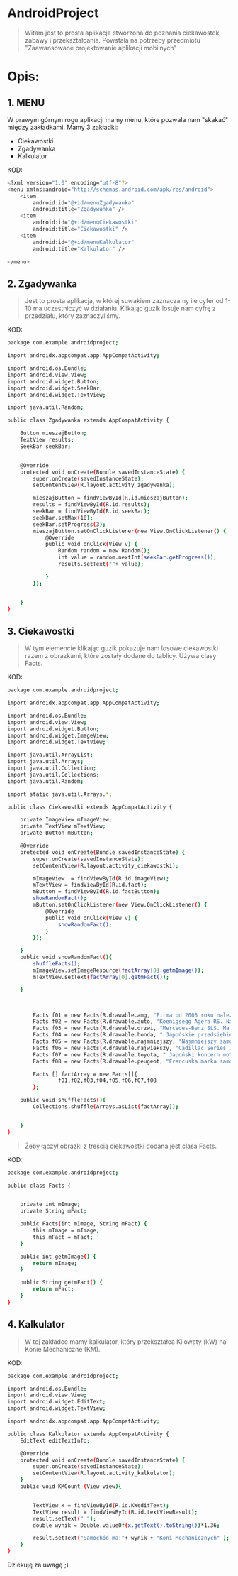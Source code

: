 # AndroidProject
 >Witam jest to prosta aplikacja stworzona do poznania ciekawostek, 
>zabawy i przekształcania.
>Powstała na potrzeby przedmiotu 
>"Zaawansowane projektowanie aplikacji mobilnych"

# Opis:

## 1. MENU

W prawym górnym rogu aplikacji mamy menu, które pozwala nam "skakać" między zakładkami.
Mamy 3 zakładki:
- Ciekawostki
- Zgadywanka
- Kalkulator
 
KOD:
```sh
<?xml version="1.0" encoding="utf-8"?>
<menu xmlns:android="http://schemas.android.com/apk/res/android">
    <item
        android:id="@+id/menuZgadywanka"
        android:title="Zgadywanka" />
    <item
        android:id="@+id/menuCiekawostki"
        android:title="Ciekawostki" />
    <item
        android:id="@+id/menuKalkulator"
        android:title="Kalkulator" />

</menu>
```

## 2. Zgadywanka

>Jest to prosta aplikacja, 
>w której suwakiem zaznaczamy 
>ile cyfer od 1-10 ma uczestniczyć w działaniu. 
>Klikając guzik losuje nam cyfrę z przedziału, 
>który zaznaczyliśmy.

KOD:
```sh
package com.example.androidproject;

import androidx.appcompat.app.AppCompatActivity;

import android.os.Bundle;
import android.view.View;
import android.widget.Button;
import android.widget.SeekBar;
import android.widget.TextView;

import java.util.Random;

public class Zgadywanka extends AppCompatActivity {

    Button mieszajButton;
    TextView results;
    SeekBar seekBar;


    @Override
    protected void onCreate(Bundle savedInstanceState) {
        super.onCreate(savedInstanceState);
        setContentView(R.layout.activity_zgadywanka);

        mieszajButton = findViewById(R.id.mieszajButton);
        results = findViewById(R.id.results);
        seekBar = findViewById(R.id.seekBar);
        seekBar.setMax(10);
        seekBar.setProgress(3);
        mieszajButton.setOnClickListener(new View.OnClickListener() {
            @Override
            public void onClick(View v) {
                Random random = new Random();
                int value = random.nextInt(seekBar.getProgress());
                results.setText(""+ value);

            }
        });


    }
}
```

## 3. Ciekawostki
>W tym elemencie klikając guzik pokazuje nam losowe ciekawostki
>razem z obrazkami, 
>które zostały dodane do tablicy. 
>Używa clasy Facts.

KOD:
```sh
package com.example.androidproject;

import androidx.appcompat.app.AppCompatActivity;

import android.os.Bundle;
import android.view.View;
import android.widget.Button;
import android.widget.ImageView;
import android.widget.TextView;

import java.util.ArrayList;
import java.util.Arrays;
import java.util.Collection;
import java.util.Collections;
import java.util.Random;

import static java.util.Arrays.*;

public class Ciekawostki extends AppCompatActivity {

    private ImageView mImageView;
    private TextView mTextView;
    private Button mButton;

    @Override
    protected void onCreate(Bundle savedInstanceState) {
        super.onCreate(savedInstanceState);
        setContentView(R.layout.activity_ciekawostki);

        mImageView  = findViewById(R.id.imageView);
        mTextView = findViewById(R.id.fact);
        mButton = findViewById(R.id.factButton);
        showRandomFact();
        mButton.setOnClickListener(new View.OnClickListener() {
            @Override
            public void onClick(View v) {
                showRandomFact();
            }
        });

    }
    public void showRandomFact(){
        shuffleFacts();
        mImageView.setImageResource(factArray[0].getmImage());
        mTextView.setText(factArray[0].getmFact());

    }



        Facts f01 = new Facts(R.drawable.amg, "Firma od 2005 roku należąca w całości do grupy Daimler AG, zajmująca się produkcją samochodów sportowych. Siedziba mieści się w Affalterbach, niedaleko Stuttgartu w Niemczech. Roczna sprzedaż (2015) wynosi 70 000 pojazdów");
        Facts f02 = new Facts(R.drawable.auto, "Koenigsegg Agera RS. Najszybszy seryjny samochód na świecie. Podczas przejazdów osiągnięto maksymalnie 457,9 km/h. Silnik: V8, 5,0 l, 1115 KM. V-max: 457,2 km/h ");
        Facts f03 = new Facts(R.drawable.drzwi, "Mercedes-Benz SLS. Ma najbardziej kontrowersyjne drzwi na świecie");
        Facts f04 = new Facts(R.drawable.honda, " Japońskie przedsiębiorstwo branży motoryzacyjnej produkujące samochody, motocykle, skutery, samoloty, silniki, roboty oraz różnego rodzaju maszyny. Największy na świecie producent silników.");
        Facts f05 = new Facts(R.drawable.najmniejszy, "Najmniejszy samochód świata.Waży 59 kg, ma trzy koła i jedne drzwi, rozpędza się do 80 km na godzinę - to Peel");
        Facts f06 = new Facts(R.drawable.najwiekszy, "Cadillac Series 75. Model ten mierzył bowiem aż 6405 mm długości. Co ciekawe, najdłuższym obecnie produkowanym autem na świecie jest Maybach 62 z nadwoziem o długości 6165 mm.");
        Facts f07 = new Facts(R.drawable.toyota, " Japoński koncern motoryzacyjny utworzony w 1937 roku.");
        Facts f08 = new Facts(R.drawable.peugeot, "Francuska marka samochodów osobowych i dostawczych, a także rowerów, motocykli i skuterów, powstała w 1810 roku. Współtworzy koncern PSA.");

        Facts [] factArray = new Facts[]{
                f01,f02,f03,f04,f05,f06,f07,f08
        };

    public void shuffleFacts(){
        Collections.shuffle(Arrays.asList(factArray));


    }
}
```
>Żeby łączył obrazki z 
>treścią ciekawostki 
>dodana jest clasa Facts.

KOD:
```sh
package com.example.androidproject;

public class Facts {


    private int mImage;
    private String mFact;

    public Facts(int mImage, String mFact) {
        this.mImage = mImage;
        this.mFact = mFact;
    }

    public int getmImage() {
        return mImage;
    }

    public String getmFact() {
        return mFact;
    }
}
```

## 4. Kalkulator
>W tej zakładce mamy kalkulator, 
>który przekształca 
>Kilowaty (kW) na Konie Mechaniczne (KM).


KOD:

```sh
package com.example.androidproject;

import android.os.Bundle;
import android.view.View;
import android.widget.EditText;
import android.widget.TextView;

import androidx.appcompat.app.AppCompatActivity;

public class Kalkulator extends AppCompatActivity {
    EditText editTextInfo;

    @Override
    protected void onCreate(Bundle savedInstanceState) {
        super.onCreate(savedInstanceState);
        setContentView(R.layout.activity_kalkulator);
    }
    public void KMCount (View view){


        TextView x = findViewById(R.id.KWeditText);
        TextView result = findViewById(R.id.textViewResult);
        result.setText(" ");
        double wynik = Double.valueOf(x.getText().toString())*1.36;

        result.setText("Samochód ma:"+ wynik + "Koni Mechanicznych" );
    }
}

```
Dziekuję za uwagę ;) 
